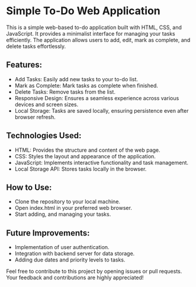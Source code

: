# Simple To-Do Web Application

This is a simple web-based to-do application built with HTML, CSS, and JavaScript. It provides a minimalist interface for managing your tasks efficiently. The application allows users to add, edit, mark as complete, and delete tasks effortlessly.

## Features:
* Add Tasks: Easily add new tasks to your to-do list.
* Mark as Complete: Mark tasks as complete when finished.
* Delete Tasks: Remove tasks from the list.
* Responsive Design: Ensures a seamless experience across various devices and screen sizes.
* Local Storage: Tasks are saved locally, ensuring persistence even after browser refresh.
  
## Technologies Used:
* HTML: Provides the structure and content of the web page.
* CSS: Styles the layout and appearance of the application.
* JavaScript: Implements interactive functionality and task management.
* Local Storage API: Stores tasks locally in the browser.

## How to Use:
* Clone the repository to your local machine.
* Open index.html in your preferred web browser.
* Start adding, and managing your tasks.

## Future Improvements:
* Implementation of user authentication.
* Integration with backend server for data storage.
* Adding due dates and priority levels to tasks.

Feel free to contribute to this project by opening issues or pull requests. Your feedback and contributions are highly appreciated!

